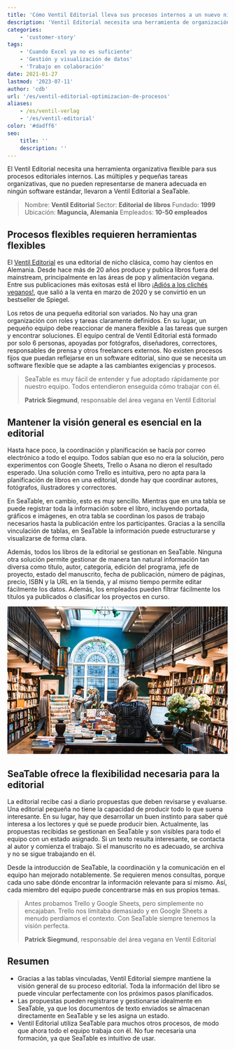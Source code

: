 ```yaml
---
title: 'Cómo Ventil Editorial lleva sus procesos internos a un nuevo nivel'
description: 'Ventil Editorial necesita una herramienta de organización flexible para sus procesos editoriales internos. Las diversas y pequeñas tareas de organización que no se pueden mapear de forma significativa en ningún software estándar llevaron a Ventil Editorial a SeaTable.'
categories:
    - 'customer-story'
tags:
    - 'Cuando Excel ya no es suficiente'
    - 'Gestión y visualización de datos'
    - 'Trabajo en colaboración'
date: 2021-01-27
lastmod: '2023-07-11'
author: 'cdb'
url: '/es/ventil-editorial-optimizacion-de-procesos'
aliases:
    - /es/ventil-verlag
    - '/es/ventil-editorial'
color: '#dadff6'
seo:
    title: ''
    description: ''
---
```


El Ventil Editorial necesita una herramienta organizativa flexible para sus procesos editoriales internos. Las múltiples y pequeñas tareas organizativas, que no pueden representarse de manera adecuada en ningún software estándar, llevaron a Ventil Editorial a SeaTable.

> Nombre: **Ventil Editorial**
> Sector: **Editorial de libros**
> Fundado: **1999**
> Ubicación: **Maguncia, Alemania**
> Empleados: **10-50 empleados**

## Procesos flexibles requieren herramientas flexibles

El [Ventil Editorial](https://www.ventil-verlag.de/geschichte) es una editorial de nicho clásica, como hay cientos en Alemania. Desde hace más de 20 años produce y publica libros fuera del mainstream, principalmente en las áreas de pop y alimentación vegana. Entre sus publicaciones más exitosas está el libro [¡Adiós a los clichés veganos!](https://www.ventil-verlag.de/titel/1814/vegan-klischee-ade), que salió a la venta en marzo de 2020 y se convirtió en un bestseller de Spiegel.

Los retos de una pequeña editorial son variados. No hay una gran organización con roles y tareas claramente definidos. En su lugar, un pequeño equipo debe reaccionar de manera flexible a las tareas que surgen y encontrar soluciones. El equipo central de Ventil Editorial está formado por solo 6 personas, apoyadas por fotógrafos, diseñadores, correctores, responsables de prensa y otros freelancers externos. No existen procesos fijos que puedan reflejarse en un software editorial, sino que se necesita un software flexible que se adapte a las cambiantes exigencias y procesos.

> SeaTable es muy fácil de entender y fue adoptado rápidamente por nuestro equipo. Todos entendieron enseguida cómo trabajar con él.
>
> **Patrick Siegmund**, responsable del área vegana en Ventil Editorial

## Mantener la visión general es esencial en la editorial

Hasta hace poco, la coordinación y planificación se hacía por correo electrónico a todo el equipo. Todos sabían que eso no era la solución, pero experimentos con Google Sheets, Trello o Asana no dieron el resultado esperado. Una solución como Trello es intuitiva, pero no apta para la planificación de libros en una editorial, donde hay que coordinar autores, fotógrafos, ilustradores y correctores.

En SeaTable, en cambio, esto es muy sencillo. Mientras que en una tabla se puede registrar toda la información sobre el libro, incluyendo portada, gráficos e imágenes, en otra tabla se coordinan los pasos de trabajo necesarios hasta la publicación entre los participantes. Gracias a la sencilla vinculación de tablas, en SeaTable la información puede estructurarse y visualizarse de forma clara.

Además, todos los libros de la editorial se gestionan en SeaTable. Ninguna otra solución permite gestionar de manera tan natural información tan diversa como título, autor, categoría, edición del programa, jefe de proyecto, estado del manuscrito, fecha de publicación, número de páginas, precio, ISBN y la URL en la tienda, y al mismo tiempo permite editar fácilmente los datos. Además, los empleados pueden filtrar fácilmente los títulos ya publicados o clasificar los proyectos en curso.

![Procesos flexibles en la edición gracias a SeaTable](ventil-verlag.jpg)

## SeaTable ofrece la flexibilidad necesaria para la editorial

La editorial recibe casi a diario propuestas que deben revisarse y evaluarse. Una editorial pequeña no tiene la capacidad de producir todo lo que suena interesante. En su lugar, hay que desarrollar un buen instinto para saber qué interesa a los lectores y qué se puede producir bien. Actualmente, las propuestas recibidas se gestionan en SeaTable y son visibles para todo el equipo con un estado asignado. Si un texto resulta interesante, se contacta al autor y comienza el trabajo. Si el manuscrito no es adecuado, se archiva y no se sigue trabajando en él.

Desde la introducción de SeaTable, la coordinación y la comunicación en el equipo han mejorado notablemente. Se requieren menos consultas, porque cada uno sabe dónde encontrar la información relevante para sí mismo. Así, cada miembro del equipo puede concentrarse más en sus propios temas.

> Antes probamos Trello y Google Sheets, pero simplemente no encajaban. Trello nos limitaba demasiado y en Google Sheets a menudo perdíamos el contexto. Con SeaTable siempre tenemos la visión perfecta.
>
> **Patrick Siegmund**, responsable del área vegana en Ventil Editorial

## Resumen

- Gracias a las tablas vinculadas, Ventil Editorial siempre mantiene la visión general de su proceso editorial. Toda la información del libro se puede vincular perfectamente con los próximos pasos planificados.
- Las propuestas pueden registrarse y gestionarse idealmente en SeaTable, ya que los documentos de texto enviados se almacenan directamente en SeaTable y se les asigna un estado.
- Ventil Editorial utiliza SeaTable para muchos otros procesos, de modo que ahora todo el equipo trabaja con él. No fue necesaria una formación, ya que SeaTable es intuitivo de usar.
